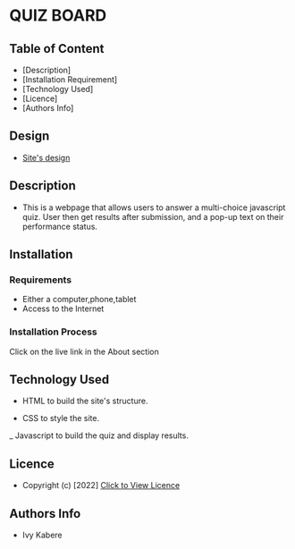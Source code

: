 # QUIZ BOARD

## Table of Content

- [Description]
- [Installation Requirement]
- [Technology Used]
- [Licence]
- [Authors Info]

## Design

- [Site's design](https://www.figma.com/file/SCyEPixBhNR2fsNTK0uycm/Untitled?node-id=0%3A1)

## Description

- This is a webpage that allows users to answer a multi-choice javascript quiz. User then get results after submission, and a pop-up text on their performance status.

## Installation

### Requirements

- Either a computer,phone,tablet
- Access to the Internet

### Installation Process

Click on the live link in the About section

## Technology Used

- HTML to build the site's structure.

- CSS to style the site.

\_ Javascript to build the quiz and display results.

## Licence

- Copyright (c) [2022] [Click to View Licence](LICENSE)

## Authors Info

- Ivy Kabere
